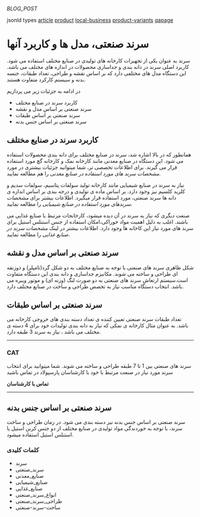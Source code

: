 
_BLOG_POST_

jsonld types
[article](https://developers.google.com/search/docs/appearance/structured-data/article)
[product](https://developers.google.com/search/docs/appearance/structured-data/product)
[local-business](https://developers.google.com/search/docs/appearance/structured-data/local-business)
[product-variants](https://developers.google.com/search/docs/appearance/structured-data/product-variants)
[qapage](https://developers.google.com/search/docs/appearance/structured-data/qapage)

# سرند صنعتی، مدل ها و کاربرد آنها

سرند به عنوان یکی از تجهیزات کارخانه های تولیدی در صنایع مختلف استفاده می شود. کاربرد اصلی سرند در دانه بندی و جداسازی محصولات در اندازه های مختلف می باشد. این دستگاه مدل های مختلفی دارد که بر اساس نقشه و طراحی، تعداد طبقات، جنسه بدنه و سیستم کارکرد متفاوت هستند.

در ادامه به جزئیات زیر می پردازیم

- کاربرد سرند در صنایع مختلف
- سرند صنعتی بر اساس مدل و نقشه
- سرند صنعتی بر اساس طبقات
- سرند صنعتی بر اساس جنس بدنه

## کاربرد سرند در صنایع مختلف

همانطور که در بالا اشاره شد، سرند در صنایع مختلف برای دانه بندی محصولات استفاده می شود. این دستگاه در صنایع معدنی مانند کارخانه نمک و کارخانه گچ مورد استفاده قرار می گیرند. برای اطلاعات تخصصی تر، شما میتوانید جزئیات بیشتری در 
مورد 
_مشخصات سرند های مورد استفاده در صنایع معدنی_
 را هم مطالعه نمایید.


نیاز به سرند در صنایع شیمیایی مانند کارخانه تولید سولفات پتاسیم، سولفات سدیم و کلرید کلسیم نیز وجود دارد. بر اساس ماده ی تولیدی و درجه بندی بر اساس اندازه ی دانه ها سرند صنعتی، مورد استفاده قرار میگیرد. اطلاعات بیشتر برای 
_مشخصات سرندهای مورد استفاده در صنایع شیمیایی_
 را مطالعه نمایید.


صنعت دیگری که نیاز به سرند در آن دیده میشود، کارخانجات مرتبط با صنایع غذایی می باشند. اغلب به دلیل اهمیت مواد خوراکی،امکان استفاده از جنس استنلس استیل برای سرند های مورد نیاز این کاخانه ها وجود دارد. اطلاعات بیشتر در لینک 
_مشخصات سرند در صنایع غذایی_
 را مطالعه نمایید.



## سرند صنعتی بر اساس مدل و نقشه
شکل ظاهری سرند های صنعتی با توجه به صنایع مختلف به دو شکل گرد(تامپلر) و ذوزنقه ای طراحی و ساخته می شوند. مکانیزم جداسازی و دانه بندی این دستگاه متفاوت است.سیستم ارتعاش سرند های صنعتی به دو صورت لنگ (وزنه ای) و موتور ویبره می باشد. انتخاب دستگاه مناسب نیاز به تخصص طراحی و ساخت در صنایع مختلف دارد.

## سرند صنعتی بر اساس طبقات

تعداد طبقات سرند صنعتی تعیین کننده ی  تعداد دسته بندی های خروجی کارخانه می باشد. به عنوان مثال کارخانه ی نمکی که نیاز به دانه بندی تولیدات خود برای 4 دسته  ی مختلف می باشد ، نیاز به سرند 3 طبقه دارد.

---
### CAT
سرند های صنعتی بین 1 تا 7 طبقه طراحی و ساخته می شوند. شما میتوانید برای انتخاب سرند مورد نیاز در صنعت مرتبط با خود با کارشناسان پارسپولاد در تماس باشید

**تماس با کارشناسان**

---

## سرند صنعتی بر اساس جنس بدنه

سرند صنعتی بر اساس جنس بدنه نیز دسته بندی می شود. در زمان طراحی و ساخت سرند، با توجه به خوردندگی مواد تولیدی در صنایع مختلف از دو جنس کربن استیل یا استنلس استیل استفاده میشود.

### کلمات کلیدی
- سرند
- سرند_صنعتی
- صنایع_معدنی
- صنایع_شیمیایی
- صنایع_غذایی
- انواع_سرند_صنعتی
- طراحی_سرند_صنعتی
- ساخت-سرند-صنعتی